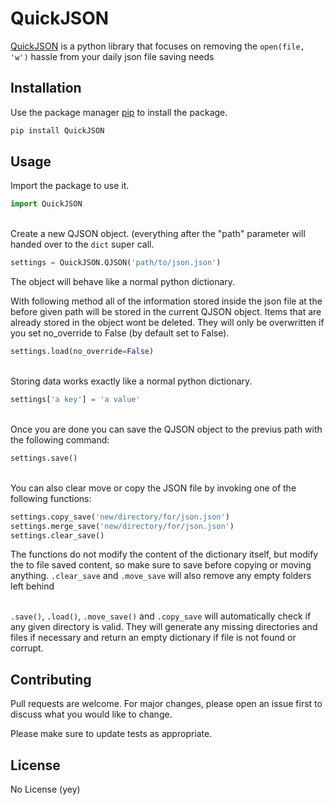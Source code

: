 # QuickJSON

[QuickJSON](https://pypi.org/project/QuickJSON-nicky/) is a python library that focuses on removing the ```open(file, 'w')``` hassle from your daily json file saving needs

## Installation

Use the package manager [pip](https://pip.pypa.io/en/stable/) to install the package.

```bash
pip install QuickJSON
```

## Usage

Import the package to use it.
```python
import QuickJSON
```
\
Create a new QJSON object.
(everything after the "path" parameter will handed over to the ```dict``` super call.
```python
settings = QuickJSON.QJSON('path/to/json.json')
```
The object will behave like a normal python dictionary.

With following method all of the information stored inside the json file at the before 
given path will be stored in the current QJSON object.
Items that are already stored in the object wont be deleted. They will only be overwritten if 
you set no_override to False (by default set to False).
```python
settings.load(no_override=False)
```
\
Storing data works exactly like a normal python dictionary.
```python
settings['a key'] = 'a value'
```
\
Once you are done you can save the QJSON object to the previus path with the following command:

```python
settings.save()
```
\
You can also clear move or copy the JSON file by invoking one of the following functions:
```python
settings.copy_save('new/directory/for/json.json')
settings.merge_save('new/directory/for/json.json')
settings.clear_save()
```
The functions do not modify the content of the dictionary itself, but modify the to file saved content, so make sure to save before copying or moving anything.
``.clear_save`` and ```.move_save``` will also remove any empty folders left behind

\
 ```.save()```, ```.load()```, ```.move_save()``` and ```.copy_save``` will automatically check if any given directory is valid. They will generate any missing directories and files if necessary and return an empty dictionary if file is not found or corrupt. 

## Contributing
Pull requests are welcome. For major changes, please open an issue first to discuss what you would like to change.

Please make sure to update tests as appropriate.

## License
No License (yey)
